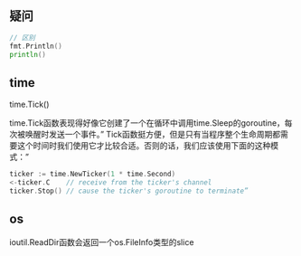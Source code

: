 ## 疑问
```go
// 区别
fmt.Println()
println()


```

## time
time.Tick()

time.Tick函数表现得好像它创建了一个在循环中调用time.Sleep的goroutine，每次被唤醒时发送一个事件。”
Tick函数挺方便，但是只有当程序整个生命周期都需要这个时间时我们使用它才比较合适。否则的话，我们应该使用下面的这种模式：”
```go
ticker := time.NewTicker(1 * time.Second)
<-ticker.C    // receive from the ticker's channel
ticker.Stop() // cause the ticker's goroutine to terminate”
```

## os

ioutil.ReadDir函数会返回一个os.FileInfo类型的slice


